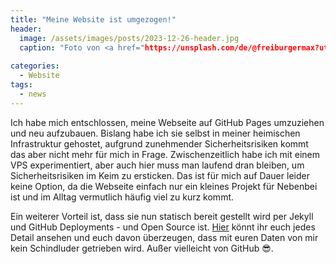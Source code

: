 ```yaml
---
title: "Meine Website ist umgezogen!"
header:
  image: /assets/images/posts/2023-12-26-header.jpg
  caption: "Foto von <a href="https://unsplash.com/de/@freiburgermax?utm_content=creditCopyText&utm_medium=referral&utm_source=unsplash">Max Langelott</a> auf <a href="https://unsplash.com/de/fotos/silhouette-von-kranwagen-d3_cFMe97Ec?utm_content=creditCopyText&utm_medium=referral&utm_source=unsplash">Unsplash</a>"
  
categories:
  - Website
tags:
  - news
---
```


Ich habe mich entschlossen, meine Webseite auf GitHub Pages umzuziehen und neu aufzubauen. Bislang habe ich sie selbst in meiner heimischen Infrastruktur gehostet, aufgrund zunehmender Sicherheitsrisiken kommt das aber nicht mehr für mich in Frage. Zwischenzeitlich habe ich mit einem VPS experimentiert, aber auch hier muss man laufend dran bleiben, um Sicherheitsrisiken im Keim zu ersticken. Das ist für mich auf Dauer leider keine Option, da die Webseite einfach nur ein kleines Projekt für Nebenbei ist und im Alltag vermutlich häufig viel zu kurz kommt.

Ein weiterer Vorteil ist, dass sie nun statisch bereit gestellt wird per Jekyll und GitHub Deployments - und Open Source ist. [Hier](https://github.com/tb1337/tb1337.github.io) könnt ihr euch jedes Detail ansehen und euch davon überzeugen, dass mit euren Daten von mir kein Schindluder getrieben wird. Außer vielleicht von GitHub :sunglasses:.